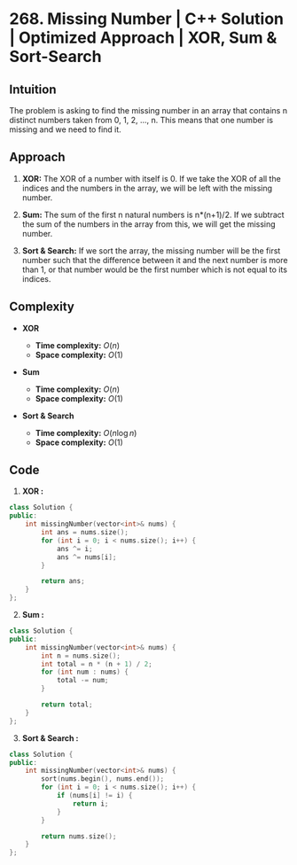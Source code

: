 # 268. Missing Number | C++ Solution | Optimized Approach | XOR, Sum & Sort-Search

## Intuition

The problem is asking to find the missing number in an array that contains n distinct numbers taken from 0, 1, 2, ..., n. This means that one number is missing and we need to find it.

## Approach

1. **XOR:** The XOR of a number with itself is 0. If we take the XOR of all the indices and the numbers in the array, we will be left with the missing number.

2. **Sum:** The sum of the first n natural numbers is n\*(n+1)/2. If we subtract the sum of the numbers in the array from this, we will get the missing number.

3. **Sort & Search:** If we sort the array, the missing number will be the first number such that the difference between it and the next number is more than 1, or that number would be the first number which is not equal to its indices.

## Complexity

-   **XOR**

    -   **Time complexity:** $O(n)$
    -   **Space complexity:** $O(1)$

-   **Sum**

    -   **Time complexity:** $O(n)$
    -   **Space complexity:** $O(1)$

-   **Sort & Search**
    -   **Time complexity:** $O(n \log n)$
    -   **Space complexity:** $O(1)$

## Code

1. **XOR :**

```cpp
class Solution {
public:
    int missingNumber(vector<int>& nums) {
        int ans = nums.size();
        for (int i = 0; i < nums.size(); i++) {
            ans ^= i;
            ans ^= nums[i];
        }

        return ans;
    }
};
```

2. **Sum :**

```cpp
class Solution {
public:
    int missingNumber(vector<int>& nums) {
        int n = nums.size();
        int total = n * (n + 1) / 2;
        for (int num : nums) {
            total -= num;
        }

        return total;
    }
};
```

3. **Sort & Search :**

```cpp
class Solution {
public:
    int missingNumber(vector<int>& nums) {
        sort(nums.begin(), nums.end());
        for (int i = 0; i < nums.size(); i++) {
            if (nums[i] != i) {
                return i;
            }
        }

        return nums.size();
    }
};
```
